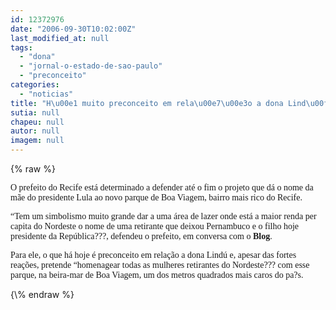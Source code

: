```yaml
---
id: 12372976
date: "2006-09-30T10:02:00Z"
last_modified_at: null
tags:
  - "dona"
  - "jornal-o-estado-de-sao-paulo"
  - "preconceito"
categories:
  - "noticias"
title: "H\u00e1 muito preconceito em rela\u00e7\u00e3o a dona Lind\u00fa, diz Jo\u00e3o Paulo"
sutia: null
chapeu: null
autor: null
imagem: null
---
```

{\% raw %}
<p><P><FONT face=Verdana>O prefeito do Recife está determinado a defender até o fim o projeto que dá o nome da mãe do presidente Lula ao novo parque de Boa Viagem, bairro mais rico do Recife.</FONT></P></p>
<p><P><FONT face=Verdana>“Tem um simbolismo muito grande dar a uma área de lazer onde está a maior renda per capita do Nordeste o nome de uma retirante que deixou Pernambuco e o filho hoje presidente da República???, defendeu o prefeito, em conversa com o <STRONG>Blog</STRONG>.</FONT></P></p>
<p><P><FONT face=Verdana>Para ele, o que há hoje é preconceito em relação a dona Lindú e, apesar das fortes reações, pretende “homenagear todas as mulheres retirantes do Nordeste??? com esse parque, na beira-mar de Boa Viagem, um dos metros quadrados mais caros do pa?s.</FONT></P> </p>
{\% endraw %}